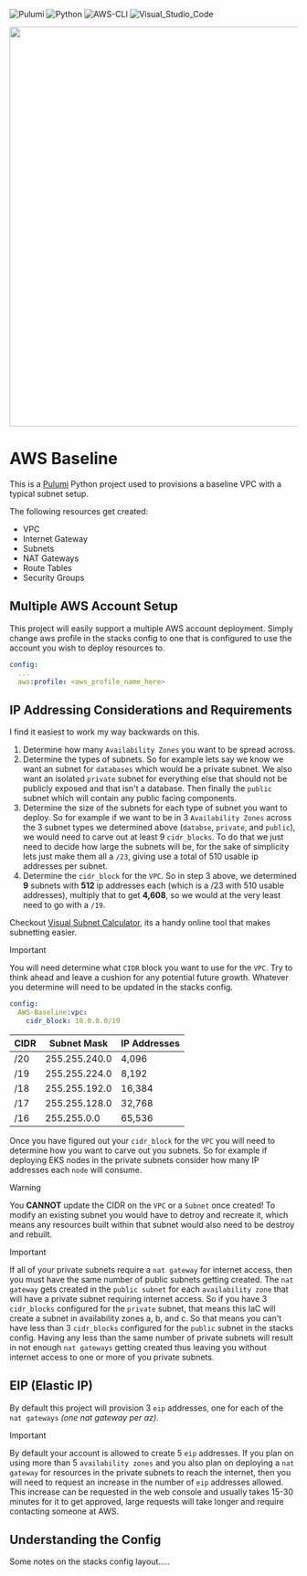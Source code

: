 ![Pulumi](https://img.shields.io/badge/Pulumi-3.88.0-informational?logo=Pulumi&logoColor=purple)
![Python](https://img.shields.io/badge/Python-3.11.6-informational?logo=Python&logoColor=yellow)
![AWS-CLI](https://img.shields.io/badge/AWS_CLI-2.13.5-informational?logo=Amazon&logoColor=orange)
![Visual_Studio_Code](https://img.shields.io/badge/Visual_Studio_Code-1.83.0-informational?logo=VisualStudioCode)

<img src="./assets/images/aws-baseline-diagram.png" align="center" height="700" width="900" />

# AWS Baseline
This is a [Pulumi](www.pulumi.com) Python project used to provisions a baseline VPC with a typical subnet setup.

The following resources get created:
* VPC
* Internet Gateway
* Subnets
* NAT Gateways
* Route Tables
* Security Groups

## Multiple AWS Account Setup
This project will easily support a multiple AWS account deployment. Simply change aws profile in the stacks config to one that is configured to use the account you wish to deploy resources to.

```yaml
config:
  ...
  aws:profile: <aws_profile_name_here>
```

## IP Addressing Considerations and Requirements
I find it easiest to work my way backwards on this.
1. Determine how many ```Availability Zones``` you want to be spread across.
2. Determine the types of subnets. So for example lets say we know we want an subnet for ```databases``` which would be a private subnet. We also want an isolated ```private``` subnet for everything else that should not be publicly exposed and that isn't a database. Then finally the ```public``` subnet which will contain any public facing components.
3. Determine the size of the subnets for each type of subnet you want to deploy. So for example if we want to be in 3 ```Availability Zones``` across the 3 subnet types we determined above (```databse```, ```private```, and ```public```), we would need to carve out at least 9 ```cidr_blocks```. To do that we just need to decide how large the subnets will be, for the sake of simplicity lets just make them all a ```/23```, giving use a total of 510 usable ip addresses per subnet.
4. Determine the ```cidr_block``` for the ```VPC```. So in step 3 above, we determined **9** subnets with **512** ip addresses each (which is a /23 with 510 usable addresses), multiply that to get **4,608**, so we would at the very least need to go with a ```/19```.

Checkout [Visual Subnet Calculator](https://www.davidc.net/sites/default/subnets/subnets.html), its a handy online tool that makes subnetting easier.

> [!important]  
> You will need determine what ```CIDR``` block you want to use for the ```VPC```. Try to think ahead and leave a cushion for any potential future growth. Whatever you determine will need to be updated in the stacks config.

```yaml
config:
  AWS-Baseline:vpc:
    cidr_block: 10.0.0.0/19
```

| CIDR | Subnet Mask | IP Addresses |
|--|--|--|
| /20 | 255.255.240.0 | 4,096
| /19 | 255.255.224.0 | 8,192
| /18 | 255.255.192.0 | 16,384
| /17 | 255.255.128.0 | 32,768
| /16 | 255.255.0.0 | 65,536

Once you have figured out your ```cidr_block``` for the ```VPC``` you will need to determine how you want to carve out you subnets. So for example if deploying EKS nodes in the private subnets consider how many IP addresses each ```node``` will consume. 

> [!warning]  
> You **CANNOT** update the CIDR on the ```VPC``` or a ```Subnet``` once created! To modify an existing subnet you would have to detroy and recreate it, which means any resources built within that subnet would also need to be destroy and rebuilt.

> [!important]  
If all of your private subnets require a ```nat gateway``` for internet access, then you must have the same number of public subnets getting created. The ```nat gateway``` gets created in the ```public subnet``` for each ```availability zone``` that will have a private subnet requiring internet access. So if you have 3 ```cidr_blocks``` configured for the ```private``` subnet, that means this IaC will create a subnet in availability zones a, b, and c. So that means you can't have less than 3 ```cidr_blocks``` configured for the ```public``` subnet in the stacks config. Having any less than the same number of private subnets will result in not enough ```nat gateways``` getting created thus leaving you without internet access to one or more of you private subnets.

## EIP (Elastic IP)
By default this project will provision 3 ```eip``` addresses, one for each of the ```nat gateways``` _(one nat gateway per az)_.
> [!important]  
By default your account is allowed to create 5 ```eip``` addresses. If you plan on using more than 5 ```availability zones``` and you also plan on deploying a ```nat gateway``` for resources in the private subnets to reach the internet, then you will need to request an increase in the number of ```eip``` addresses allowed. This increase can be requested in the web console and usually takes 15-30 minutes for it to get approved, large requests will take longer and require contacting someone at AWS.

## Understanding the Config
Some notes on the stacks config layout.....



